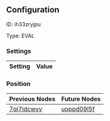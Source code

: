 # <nil>
## Configuration
ID:  ih33zryjpu

Type: EVAL 


### Settings
| Setting | Value  |
| :------------------------ | ---------------------------------------- |
 




### Position
| Previous Nodes | Future Nodes |
| :------------- | ------------ |
| [7qi7idcwvv](./7qi7idcwvv.md) | [uoppd09l5f](./uoppd09l5f.md) |